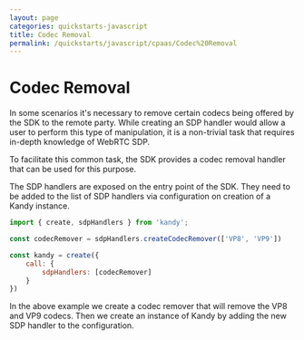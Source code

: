 ```yaml
---
layout: page
categories: quickstarts-javascript
title: Codec Removal
permalink: /quickstarts/javascript/cpaas/Codec%20Removal
---
```


# Codec Removal

In some scenarios it's necessary to remove certain codecs being offered by the SDK to the remote party. While creating an SDP handler would allow a user to perform this type of manipulation, it is a non-trivial task that requires in-depth knowledge of WebRTC SDP.

To facilitate this common task, the SDK provides a codec removal handler that can be used for this purpose.

The SDP handlers are exposed on the entry point of the SDK. They need to be added to the list of SDP handlers via configuration on creation of a Kandy instance.

```  javascript
import { create, sdpHandlers } from 'kandy';

const codecRemover = sdpHandlers.createCodecRemover(['VP8', 'VP9'])

const kandy = create({
    call: {
        sdpHandlers: [codecRemover]
    }
})
```

In the above example we create a codec remover that will remove the VP8 and VP9 codecs. Then we create an instance of Kandy by adding the new SDP handler to the configuration.



